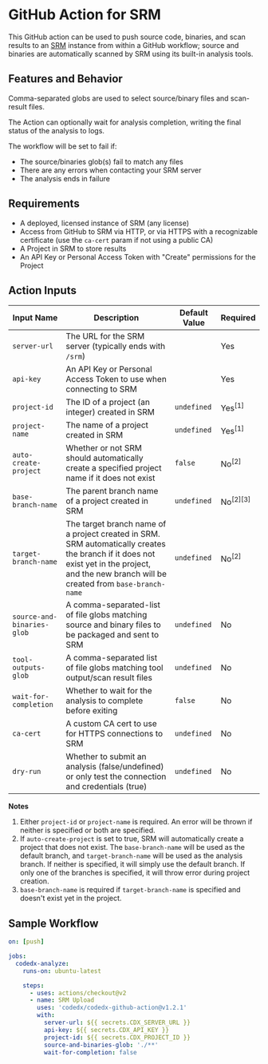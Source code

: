 # GitHub Action for SRM

This GitHub action can be used to push source code, binaries, and scan results to an [SRM](https://www.blackduck.com/software-risk-manager.html) instance from within a GitHub workflow; source and binaries are automatically scanned by SRM using its built-in analysis tools.

## Features and Behavior

Comma-separated globs are used to select source/binary files and scan-result files. 

The Action can optionally wait for analysis completion, writing the final status of the analysis to logs.

The workflow will be set to fail if:

- The source/binaries glob(s) fail to match any files
- There are any errors when contacting your SRM server
- The analysis ends in failure

## Requirements

- A deployed, licensed instance of SRM (any license)
- Access from GitHub to SRM via HTTP, or via HTTPS with a recognizable certificate (use the `ca-cert` param if not using a public CA)
- A Project in SRM to store results
- An API Key or Personal Access Token with "Create" permissions for the Project

## Action Inputs

| Input Name                 | Description                                                                                                                                                                                       | Default Value | Required                       |
|----------------------------|---------------------------------------------------------------------------------------------------------------------------------------------------------------------------------------------------|---------------|--------------------------------|
| `server-url`               | The URL for the SRM server (typically ends with `/srm`)                                                                                                                                           |               | Yes                            |
| `api-key`                  | An API Key or Personal Access Token to use when connecting to SRM                                                                                                                                 |               | Yes                            |
| `project-id`               | The ID of a project (an integer) created in SRM                                                                                                                                                   | `undefined`   | Yes<sup>[1]</sup>              |
| `project-name`             | The name of a project created in SRM                                                                                                                                                              | `undefined`   | Yes<sup>[1]</sup>              |
| `auto-create-project`      | Whether or not SRM should automatically create a specified project name if it does not exist                                                                                                      | `false`       | No<sup>[2]</sup>               |
| `base-branch-name`         | The parent branch name of a project created in SRM                                                                                                                                                | `undefined`   | No<sup>[2]</sup><sup>[3]</sup> |
| `target-branch-name`       | The target branch name of a project created in SRM. <br/>SRM automatically creates the branch if it does not exist yet in the project, and the new branch will be created from `base-branch-name` | `undefined`   | No<sup>[2]</sup>               |
| `source-and-binaries-glob` | A comma-separated-list of file globs matching source and binary files to be packaged and sent to SRM                                                                                              | `undefined`   | No                             |
| `tool-outputs-glob`        | A comma-separated list of file globs matching tool output/scan result files                                                                                                                       | `undefined`   | No                             |
| `wait-for-completion`      | Whether to wait for the analysis to complete before exiting                                                                                                                                       | `false`       | No                             |
| `ca-cert`                  | A custom CA cert to use for HTTPS connections to SRM                                                                                                                                              | `undefined`   | No                             |
| `dry-run`                  | Whether to submit an analysis (false/undefined) or only test the connection and credentials (true)                                                                                                | `undefined`   | No                             |

**Notes**
1. Either `project-id` or `project-name` is required. An error will be thrown if neither is specified or both are specified.
2. If `auto-create-project` is set to true, SRM will automatically create a project that does not exist.
   The `base-branch-name` will be used as the default branch, and `target-branch-name` will be used as the analysis branch.
   If neither is specified, it will simply use the default branch.
   If only one of the branches is specified, it will throw error during project creation.
3. `base-branch-name` is required if `target-branch-name` is specified and doesn't exist yet in the project.

## Sample Workflow

```yaml
on: [push]

jobs:
  codedx-analyze:
    runs-on: ubuntu-latest

    steps:
      - uses: actions/checkout@v2
      - name: SRM Upload
        uses: 'codedx/codedx-github-action@v1.2.1'
        with:
          server-url: ${{ secrets.CDX_SERVER_URL }}
          api-key: ${{ secrets.CDX_API_KEY }}
          project-id: ${{ secrets.CDX_PROJECT_ID }}
          source-and-binaries-glob: './**'
          wait-for-completion: false
```